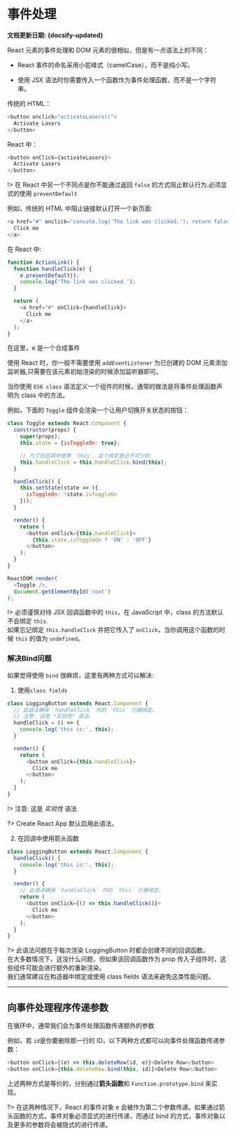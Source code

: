 # 事件处理<!-- {docsify-ignore} -->

**文档更新日期: {docsify-updated}**

React 元素的事件处理和 DOM 元素的很相似，但是有一点语法上的不同：

- React 事件的命名采用小驼峰式（camelCase），而不是纯小写。

- 使用 JSX 语法时你需要传入一个函数作为事件处理函数，而不是一个字符串。

传统的 HTML：

```js
<button onclick="activateLasers()">
  Activate Lasers
</button>
```

 React 中：

```js
<button onClick={activateLasers}>
  Activate Lasers
</button>
```

!> 在 React 中另一个不同点是你不能通过返回 `false` 的方式阻止默认行为.必须显式的使用 `preventDefault`

例如，传统的 HTML 中阻止链接默认打开一个新页面:

```js
<a href="#" onclick="console.log('The link was clicked.'); return false">
  Click me
</a>
```

在 React 中:

```js
function ActionLink() {
  function handleClick(e) {
    e.preventDefault();
    console.log('The link was clicked.');
  }

  return (
    <a href="#" onClick={handleClick}>
      Click me
    </a>
  );
}
```

在这里，e 是一个合成事件

使用 React 时，你一般不需要使用 `addEventListener` 为已创建的 DOM 元素添加监听器,只需要在该元素初始渲染的时候添加监听器即可。

当你使用 `ES6 class` 语法定义一个组件的时候，通常的做法是将事件处理函数声明为 class 中的方法。

例如，下面的 `Toggle` 组件会渲染一个让用户切换开关状态的按钮：

```js
class Toggle extends React.Component {
  constructor(props) {
    super(props);
    this.state = {isToggleOn: true};

    // 为了在回调中使用 `this`，这个绑定是必不可少的
    this.handleClick = this.handleClick.bind(this);
  }

  handleClick() {
    this.setState(state => ({
      isToggleOn: !state.isToggleOn
    }));
  }

  render() {
    return (
      <button onClick={this.handleClick}>
        {this.state.isToggleOn ? 'ON' : 'OFF'}
      </button>
    );
  }
}

ReactDOM.render(
  <Toggle />,
  document.getElementById('root')
);
```

!> 必须谨慎对待 JSX 回调函数中的 `this`，在 JavaScript 中，class 的方法默认不会绑定 `this`.<br>如果忘记绑定 `this.handleClick` 并把它传入了 `onClick`，当你调用这个函数的时候 `this` 的值为 `undefined`。

### 解决Bind问题

如果觉得使用 `bind` 很麻烦，这里有两种方式可以解决:

1. 使用`class fields`

```js
class LoggingButton extends React.Component {
  // 此语法确保 `handleClick` 内的 `this` 已被绑定。
  // 注意: 这是 *实验性* 语法。
  handleClick = () => {
    console.log('this is:', this);
  }

  render() {
    return (
      <button onClick={this.handleClick}>
        Click me
      </button>
    );
  }
}
```

!> 注意: 这是 *实验性* 语法

?> Create React App 默认启用此语法。

2. 在回调中使用箭头函数

```js
class LoggingButton extends React.Component {
  handleClick() {
    console.log('this is:', this);
  }

  render() {
    // 此语法确保 `handleClick` 内的 `this` 已被绑定。
    return (
      <button onClick={() => this.handleClick()}>
        Click me
      </button>
    );
  }
}
```

?> 此语法问题在于每次渲染 LoggingButton 时都会创建不同的回调函数。<br>在大多数情况下，这没什么问题，但如果该回调函数作为 prop 传入子组件时，这些组件可能会进行额外的重新渲染。<br>我们通常建议在构造器中绑定或使用 class fields 语法来避免这类性能问题。

---

## 向事件处理程序传递参数

在循环中，通常我们会为事件处理函数传递额外的参数

例如，若 `id`是你要删除那一行的 ID，以下两种方式都可以向事件处理函数传递参数：

```js
<button onClick={(e) => this.deleteRow(id, e)}>Delete Row</button>
<button onClick={this.deleteRow.bind(this, id)}>Delete Row</button>
```

上述两种方式是等价的，分别通过**箭头函数**和 `Function.prototype.bind` 来实现。

?> 在这两种情况下，React 的事件对象 e 会被作为第二个参数传递。如果通过箭头函数的方式，事件对象必须显式的进行传递，而通过 bind 的方式，事件对象以及更多的参数将会被隐式的进行传递。
